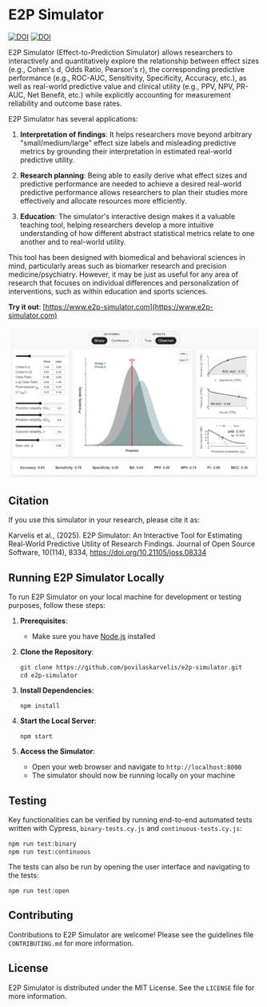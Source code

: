 # E2P Simulator
[![DOI](https://zenodo.org/badge/DOI/10.5281/zenodo.17112626.svg)](https://doi.org/10.5281/zenodo.17112626)
[![DOI](https://joss.theoj.org/papers/10.21105/joss.08334/status.svg)](https://doi.org/10.21105/joss.08334)

E2P Simulator (Effect-to-Prediction Simulator) allows researchers to interactively and quantitatively explore the relationship between effect sizes (e.g., Cohen's d, Odds Ratio, Pearson's r), the corresponding predictive performance (e.g., ROC-AUC, Sensitivity, Specificity, Accuracy, etc.), as well as real-world predictive value and clinical utility (e.g., PPV, NPV, PR-AUC, Net Benefit, etc.) while explicitly accounting for measurement reliability and outcome base rates.

E2P Simulator has several applications:

1. **Interpretation of findings**: It helps researchers move beyond arbitrary "small/medium/large" effect size labels and misleading predictive metrics by grounding their interpretation in estimated real-world predictive utility.

2. **Research planning**: Being able to easily derive what effect sizes and predictive performance are needed to achieve a desired real-world predictive performance allows researchers to plan their studies more effectively and allocate resources more efficiently.

3. **Education**: The simulator's interactive design makes it a valuable teaching tool, helping researchers develop a more intuitive understanding of how different abstract statistical metrics relate to one another and to real-world utility.

This tool has been designed with biomedical and behavioral sciences in mind, particularly areas such as biomarker research and precision medicine/psychiatry. However, it may be just as useful for any area of research that focuses on individual differences and personalization of interventions, such as within education and sports sciences.

**Try it out**: [https://www.e2p-simulator.com](https://www.e2p-simulator.com)

![Screenshot of the simulator](images/interface.png)

## Citation

If you use this simulator in your research, please cite it as:

Karvelis et al., (2025). E2P Simulator: An Interactive Tool for Estimating Real-World Predictive Utility of Research Findings. Journal of Open Source Software, 10(114), 8334, https://doi.org/10.21105/joss.08334

## Running E2P Simulator Locally

To run E2P Simulator on your local machine for development or testing purposes, follow these steps:

1. **Prerequisites**:
   - Make sure you have [Node.js](https://nodejs.org/) installed

2. **Clone the Repository**:
   ```
   git clone https://github.com/povilaskarvelis/e2p-simulator.git
   cd e2p-simulator
   ```

3. **Install Dependencies**:
   ```
   npm install
   ```

4. **Start the Local Server**:
   ```
   npm start
   ```

5. **Access the Simulator**:
   - Open your web browser and navigate to `http://localhost:8000`
   - The simulator should now be running locally on your machine

## Testing

Key functionalities can be verified by running end-to-end automated tests written with Cypress, `binary-tests.cy.js` and `continuous-tests.cy.js`:

   ```
   npm run test:binary 
   npm run test:continuous
   ```

The tests can also be run by opening the user interface and navigating to the tests:

   ```
   npm run test:open
   ```

## Contributing

Contributions to E2P Simulator are welcome! Please see the guidelines file `CONTRIBUTING.md` for more information.

## License

E2P Simulator is distributed under the MIT License. See the `LICENSE` file for more information.

